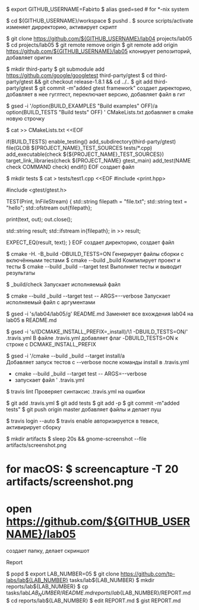 $ export GITHUB_USERNAME=Fabirto
$ alias gsed=sed # for *-nix system

$ cd ${GITHUB_USERNAME}/workspace
$ pushd .
$ source scripts/activate
изменяет дирректорию, активирует скрипт

$ git clone https://github.com/${GITHUB_USERNAME}/lab04 projects/lab05
$ cd projects/lab05
$ git remote remove origin
$ git remote add origin https://github.com/${GITHUB_USERNAME}/lab05
клонирует репозиторий, добавляет оригин

$ mkdir third-party
$ git submodule add https://github.com/google/googletest third-party/gtest
$ cd third-party/gtest && git checkout release-1.8.1 && cd ../..
$ git add third-party/gtest
$ git commit -m"added gtest framework"
создает директорию, добавляет в нее гуглтест, переключает  версию, добавляет файл в гит

$ gsed -i '/option(BUILD_EXAMPLES "Build examples" OFF)/a\
option(BUILD_TESTS "Build tests" OFF)
' CMakeLists.txt
добавляет в cmake новую строчку


$ cat >> CMakeLists.txt <<EOF

if(BUILD_TESTS)
  enable_testing()
  add_subdirectory(third-party/gtest)
  file(GLOB \${PROJECT_NAME}_TEST_SOURCES tests/*.cpp)
  add_executable(check \${\${PROJECT_NAME}_TEST_SOURCES})
  target_link_libraries(check \${PROJECT_NAME} gtest_main)
  add_test(NAME check COMMAND check)
endif()
EOF
создает файл

$ mkdir tests
$ cat > tests/test1.cpp <<EOF
#include <print.hpp>

#include <gtest/gtest.h>

TEST(Print, InFileStream)
{
  std::string filepath = "file.txt";
  std::string text = "hello";
  std::ofstream out{filepath};

  print(text, out);
  out.close();

  std::string result;
  std::ifstream in{filepath};
  in >> result;

  EXPECT_EQ(result, text);
}
EOF
создает директорию, создает файл

$ cmake -H. -B_build -DBUILD_TESTS=ON
 Генерирует файлы сборки с включёнными тестами
$ cmake --build _build
 Компилирует проект и тесты
$ cmake --build _build --target test
Выполняет тесты и выводит результаты

$ _build/check
Запускает исполняемый файл

$ cmake --build _build --target test -- ARGS=--verbose
Запускает исполняемый файл с аргументами

$ gsed -i 's/lab04/lab05/g' README.md
Заменяет все вхождения lab04 на lab05 в README.md


$ gsed -i 's/\(DCMAKE_INSTALL_PREFIX=_install\)/\1 -DBUILD_TESTS=ON/' .travis.yml
В файле .travis.yml добавляет флаг -DBUILD_TESTS=ON к строке с DCMAKE_INSTALL_PREFIX

$ gsed -i '/cmake --build _build --target install/a\
Добавляет запуск тестов с --verbose после команды install в .travis.yml

- cmake --build _build --target test -- ARGS=--verbose
- запускает файл
' .travis.yml

$ travis lint
Проверяет синтаксис .travis.yml на ошибки

$ git add .travis.yml
$ git add tests
$ git add -p
$ git commit -m"added tests"
$ git push origin master
добавляет файлы и делает пуш

$ travis login --auto
$ travis enable
авторизируется в тевисе, активирирует сборку

$ mkdir artifacts
$ sleep 20s && gnome-screenshot --file artifacts/screenshot.png
# for macOS: $ screencapture -T 20 artifacts/screenshot.png
# open https://github.com/${GITHUB_USERNAME}/lab05
создает папку, делает скриншот

Report

$ popd
$ export LAB_NUMBER=05
$ git clone https://github.com/tp-labs/lab${LAB_NUMBER} tasks/lab${LAB_NUMBER}
$ mkdir reports/lab${LAB_NUMBER}
$ cp tasks/lab${LAB_NUMBER}/README.md reports/lab${LAB_NUMBER}/REPORT.md
$ cd reports/lab${LAB_NUMBER}
$ edit REPORT.md
$ gist REPORT.md
